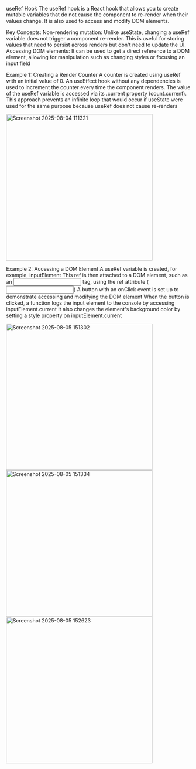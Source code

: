useRef Hook
The useRef hook is a React hook that allows you to create mutable variables that do not cause the component to re-render when their values change. It is also used to access 
and modify DOM elements.

Key Concepts:
Non-rendering mutation: Unlike useState, changing a useRef variable does not trigger a component re-render. This is useful for storing values that need to persist across 
renders but don't need to update the UI.
Accessing DOM elements: It can be used to get a direct reference to a DOM element, allowing for manipulation such as changing styles or focusing an input field

Example 1: Creating a Render Counter
A counter is created using useRef with an initial value of 0.
An useEffect hook without any dependencies is used to increment the counter every time the component renders.
The value of the useRef variable is accessed via its .current property (count.current).
This approach prevents an infinite loop that would occur if useState were used for the same purpose because useRef does not cause re-renders

<img width="400" height="400" alt="Screenshot 2025-08-04 111321" src="https://github.com/user-attachments/assets/ce4ff82b-1105-488f-a5a3-862f5551a344" />

Example 2: Accessing a DOM Element
A useRef variable is created, for example, inputElement
This ref is then attached to a DOM element, such as an <input> tag, using the ref attribute (<input ref={inputElement} />) 
A button with an onClick event is set up to demonstrate accessing and modifying the DOM element 
When the button is clicked, a function logs the input element to the console by accessing inputElement.current 
It also changes the element's background color by setting a style property on inputElement.current 

<img width="400" height="400" alt="Screenshot 2025-08-05 151302" src="https://github.com/user-attachments/assets/9e14613f-1bfc-44df-8f82-0d818b29c95d" />
<img width="400" height="400" alt="Screenshot 2025-08-05 151334" src="https://github.com/user-attachments/assets/b0ba2cb2-ba1b-4a42-b6ad-57456788cc0d" />


<img width="400" height="400" alt="Screenshot 2025-08-05 152623" src="https://github.com/user-attachments/assets/317deaf2-c2cf-4872-ba9c-6935a0901fd6" />
